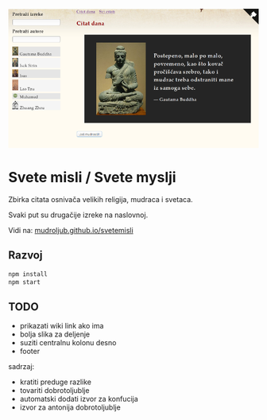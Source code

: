 [![](screen.png)](https://mudroljub.github.io/svetemisli)

# Svete misli / Svete myslji

Zbirka citata osnivača velikih religija, mudraca i svetaca.

Svaki put su drugačije izreke na naslovnoj.

Vidi na: [mudroljub.github.io/svetemisli](https://mudroljub.github.io/svetemisli)

## Razvoj

```
npm install
npm start
```

## TODO

- prikazati wiki link ako ima
- bolja slika za deljenje
- suziti centralnu kolonu desno
- footer

sadrzaj:
- kratiti preduge razlike
- tovariti dobrotoljublje
- automatski dodati izvor za konfucija
- izvor za antonija dobrotoljublje
